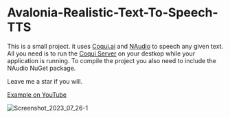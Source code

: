 # Avalonia-Realistic-Text-To-Speech-TTS
This is a small project. it uses [Coqui.ai](https://github.com/coqui-ai/TTS) and [NAudio](https://github.com/naudio/NAudio) to speech any given text.
All you need is to run the [Coqui Server](https://www.youtube.com/watch?v=zRaDe08cUIk) on your destkop while your application is running. To compile the project you also need to include the NAudio NuGet package.

Leave me a star if you will.

[Example on YouTube](https://www.youtube.com/watch?v=EKy8OwzQqLg)

![Screenshot_2023_07_26-1](https://github.com/spinalcord/Avalonia-Realistic-Text-To-Speech-TTS/assets/4529150/74a8256e-dd3d-471e-bbfc-52d6d77467a7)
